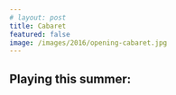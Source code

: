 ```yaml
---
# layout: post
title: Cabaret
featured: false
image: /images/2016/opening-cabaret.jpg
---
```


<script lang="ts">
  import Markdown from "$components/Markdown.svelte"
  import SeasonImage from "$components/SeasonImage.svelte"
  import yaml from "$data/_yaml"

  let production = yaml.productions["2016"][4]
</script>

<Markdown source={production.description} />

<SeasonImage season="2016" imageFile={production.image} alt="{production.title} logo" />

## Playing this summer:

<SeasonImage season="2016" imageFile="seasonslide2016.jpg" alt="2016 season ad" />
